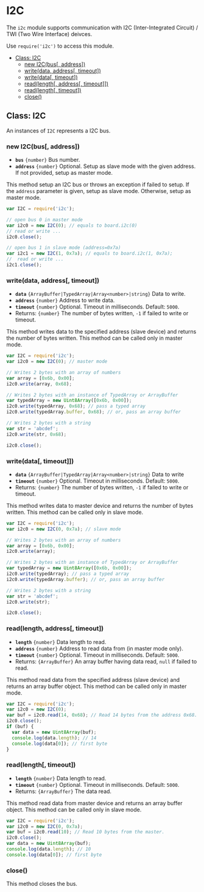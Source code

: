 I2C
===

The `i2c` module supports communication with I2C (Inter-Integrated Circuit) / TWI (Two Wire Interface) deivces.

Use `require('i2c')` to access this module.

* [Class: I2C]()
  * [new I2C(bus[, address])]()
  * [write(data, address[, timeout])]()
  * [write(data[, timeout])]()
  * [read(length[, address[, timeout]])]()
  * [read(length[, timeout])]()
  * [close()]()

## Class: I2C

An instances of `I2C` represents a I2C bus.

### new I2C(bus[, address])

* __`bus`__ `{number}` Bus number.
* __`address`__ `{number}` Optional. Setup as slave mode with the given address. If not provided, setup as master mode.

This method setup an I2C bus or throws an exception if failed to setup. If the `address` parameter is given, setup as slave mode. Otherwise, setup as master mode.

```js
var I2C = require('i2c');

// open bus 0 in master mode
var i2c0 = new I2C(0); // equals to board.i2c(0)
// read or write ...
i2c0.close();

// open bus 1 in slave mode (address=0x7a)
var i2c1 = new I2C(1, 0x7a); // equals to board.i2c(1, 0x7a);
//  read or write ...
i2c1.close();
```

### write(data, address[, timeout])

* __`data`__ `{ArrayBuffer|TypedArray|Array<number>|string}` Data to write.
* __`address`__ `{number}` Address to write data.
* __`timeout`__ `{number}` Optional. Timeout in milliseconds. Default: `5000`.
* Returns: `{number}` The number of bytes written, `-1` if failed to write or timeout.

This method writes data to the specified address (slave device) and returns the number of bytes written. This method can be called only in master mode.

```js
var I2C = require('i2c');
var i2c0 = new I2C(0); // master mode

// Writes 2 bytes with an array of numbers
var array = [0x6b, 0x00];
i2c0.write(array, 0x68);

// Writes 2 bytes with an instance of TypedArray or ArrayBuffer
var typedArray = new Uint8Array([0x6b, 0x00]);
i2c0.write(typedArray, 0x68); // pass a typed array
i2c0.write(typedArray.buffer, 0x68); // or, pass an array buffer

// Writes 2 bytes with a string
var str = 'abcdef';
i2c0.write(str, 0x68);

i2c0.close();
```

### write(data[, timeout]])

* __`data`__ `{ArrayBuffer|TypedArray|Array<number>|string}` Data to write
* __`timeout`__ `{number}` Optional. Timeout in milliseconds. Default: `5000`.
* Returns: `{number}` The number of bytes written, `-1` if failed to write or timeout.

This method writes data to master device and returns the number of bytes written. This method can be called only in slave mode.

```js
var I2C = require('i2c');
var i2c0 = new I2C(0, 0x7a); // slave mode

// Writes 2 bytes with an array of numbers
var array = [0x6b, 0x00];
i2c0.write(array);

// Writes 2 bytes with an instance of TypedArray or ArrayBuffer
var typedArray = new Uint8Array([0x6b, 0x00]);
i2c0.write(typedArray); // pass a typed array
i2c0.write(typedArray.buffer); // or, pass an array buffer

// Writes 2 bytes with a string
var str = 'abcdef';
i2c0.write(str);

i2c0.close();
```

### read(length, address[, timeout])

* __`length`__ `{number}` Data length to read.
* __`address`__ `{number}` Address to read data from (in master mode only).
* __`timeout`__ `{number}` Optional. Timeout in milliseconds. Default: `5000`.
* Returns: `{ArrayBuffer}` An array buffer having data read, `null` if failed to read.

This method read data from the specified address (slave device) and returns an array buffer object. This method can be called only in master mode.

```js
var I2C = require('i2c');
var i2c0 = new I2C(0); 
var buf = i2c0.read(14, 0x68); // Read 14 bytes from the address 0x68.
i2c0.close();
if (buf) {
  var data = new Uint8Array(buf);
  console.log(data.length); // 14
  console.log(data[0]); // first byte
}
```

### read(length[, timeout])

* __`length`__ `{number}` Data length to read.
* __`timeout`__ `{number}` Optional. Timeout in milliseconds. Default: `5000`.
* Returns: `{ArrayBuffer}` The data read.

This method read data from master device and returns an array buffer object. This method can be called only in slave mode.

```js
var I2C = require('i2c');
var i2c0 = new I2C(0, 0x7a); 
var buf = i2c0.read(10); // Read 10 bytes from the master.
i2c0.close();
var data = new Uint8Array(buf);
console.log(data.length); // 10
console.log(data[0]); // first byte
```

### close()

This method closes the bus.
